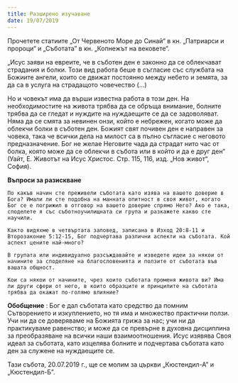 ```yaml
---
title: Разширено изучаване
date: 19/07/2019
---
```


Прочетете статиите „От Червеното Море до Синай“ в кн. „Патриарси и пророци“ и „Съботата” в кн. „Копнежът на вековете“.

„Исус заяви на евреите, че в съботен ден е законно да се облекчават страдания и болки. Този вид работа беше в съгласие със службата на Божиите ангели, които се движат постоянно между небето и земята, за да са в услуга на страдащото човечество (...)

Но и човекът има да върши известна работа в този ден. На необходимостите на живота трябва да се обръща внимание, болните трябва да се гледат и нуждите на нуждаещите се да се задоволяват. Няма да се смята за невинен онзи, който е небрежен, когато може да облекчи болки в съботен ден. Божият свят почивен ден е направен за човека, така че всички дела на милост са в пълно съгласие с неговото предназначение. Бог не желае Неговите чада да страдат нито час от болка, която може да се облекчи в събота или в който и да е друг ден“ (Уайт, Е. Животът на Исус Христос. Стр. 115, 116, изд. „Нов живот“, София).

**Въпроси за разискване**

`По какъв начин сте преживели съботата като изява на вашето доверие в Бога? Имали ли сте подобна на манната опитност в своя живот, когато Бог се е погрижил в отговор на вашето доверие спрямо Него? Ако е така, споделете я със съботноучилищната си група и разкажете какво сте научили.`

`Както видяхме в четвъртата заповед, записана в Изход 20:8-11 и Второзаконие 5:12-15, Бог подчертава различни аспекти на съботата. Кой аспект цените най-много?`

`В групата или индивидуално разсъждавайте и изведете идеи за някои от начините за споделяне на благословенията и ползите от съботата във вашата общност.`

`Кои са някои от начините, чрез които съботата променя живота ви? Има ли други сфери от него, в които образците и принципите на съботата трябва да окажат по-голямо влияние?`

**Обобщение** : Бог е дал съботата като средство да помним Сътворението и изкуплението, но тя има и множество практични ползи. Учи ни да се доверяваме на Божията грижа за нас; учи ни да практикуваме равенство; и може да се превърне в духовна дисциплина за преобразяване на всички наши взаимоотношения. Исус изявява Своя идеал за съботата, като изцелява болните и подчертава съботата като ден за служене на нуждаещите се.

Тази събота, 20.07.2019 г., ще се молим за църкви „Кюстендил-А” и „Кюстендил-Б”.